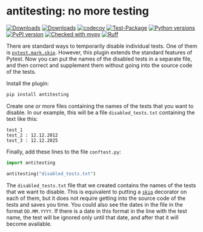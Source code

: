 # antitesting: no more testing

[![Downloads](https://static.pepy.tech/badge/antitesting/month)](https://pepy.tech/project/antitesting)
[![Downloads](https://static.pepy.tech/badge/antitesting)](https://pepy.tech/project/antitesting)
[![codecov](https://codecov.io/gh/pomponchik/antitesting/graph/badge.svg?token=jHPEZfRrjC)](https://codecov.io/gh/pomponchik/antitesting)
[![Test-Package](https://github.com/pomponchik/antitesting/actions/workflows/tests_and_coverage.yml/badge.svg)](https://github.com/pomponchik/antitesting/actions/workflows/tests_and_coverage.yml)
[![Python versions](https://img.shields.io/pypi/pyversions/antitesting.svg)](https://pypi.python.org/pypi/antitesting)
[![PyPI version](https://badge.fury.io/py/antitesting.svg)](https://badge.fury.io/py/antitesting)
[![Checked with mypy](http://www.mypy-lang.org/static/mypy_badge.svg)](http://mypy-lang.org/)
[![Ruff](https://img.shields.io/endpoint?url=https://raw.githubusercontent.com/astral-sh/ruff/main/assets/badge/v2.json)](https://github.com/astral-sh/ruff)


There are standard ways to temporarily disable individual tests. One of them is [`pytest.mark.skip`](https://docs.pytest.org/en/latest/how-to/skipping.html#skipping-test-functions). However, this plugin extends the standard features of Pytest. Now you can put the names of the disabled tests in a separate file, and then correct and supplement them without going into the source code of the tests.

Install the plugin:

```bash
pip install antitesting
```

Create one or more files containing the names of the tests that you want to disable. In our example, this will be a file `disabled_tests.txt` containing the text like this:

```
test_1
test_2 : 12.12.2012
test_3 : 12.12.2025
```

Finally, add these lines to the file `conftest.py`:

```python
import antitesting

antitesting("disabled_tests.txt")
```

The `disabled_tests.txt` file that we created contains the names of the tests that we want to disable. This is equivalent to putting a  [`skip`](https://docs.pytest.org/en/latest/how-to/skipping.html#skipping-test-functions) decorator on each of them, but it does not require getting into the source code of the tests and saves you time. You could also see the dates in the file in the format `DD.MM.YYYY`. If there is a date in this format in the line with the test name, the test will be ignored only until that date, and after that it will become available.
